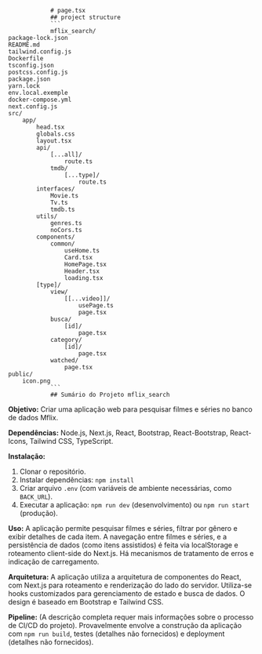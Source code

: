 
                # page.tsx                
                ## project structure
                ```                    
                mflix_search/
    package-lock.json
    README.md
    tailwind.config.js
    Dockerfile
    tsconfig.json
    postcss.config.js
    package.json
    yarn.lock
    env.local.exemple
    docker-compose.yml
    next.config.js
    src/
        app/
            head.tsx
            globals.css
            layout.tsx
            api/
                [...all]/
                    route.ts
                tmdb/
                    [...type]/
                        route.ts
            interfaces/
                Movie.ts
                Tv.ts
                tmdb.ts
            utils/
                genres.ts
                noCors.ts
            components/
                common/
                    useHome.ts
                    Card.tsx
                    HomePage.tsx
                    Header.tsx
                    loading.tsx
            [type]/
                view/
                    [[...video]]/
                        usePage.ts
                        page.tsx
                busca/
                    [id]/
                        page.tsx
                category/
                    [id]/
                        page.tsx
                watched/
                    page.tsx
    public/
        icon.png                
                ```
                ## Sumário do Projeto mflix_search

**Objetivo:** Criar uma aplicação web para pesquisar filmes e séries no banco de dados Mflix.

**Dependências:** Node.js, Next.js, React, Bootstrap, React-Bootstrap, React-Icons, Tailwind CSS, TypeScript.

**Instalação:**

1. Clonar o repositório.
2. Instalar dependências: `npm install`
3. Criar arquivo `.env` (com variáveis de ambiente necessárias, como `BACK_URL`).
4. Executar a aplicação: `npm run dev` (desenvolvimento) ou `npm run start` (produção).


**Uso:** A aplicação permite pesquisar filmes e séries, filtrar por gênero e exibir detalhes de cada item.  A navegação entre filmes e séries, e a persistência de dados (como itens assistidos) é feita via localStorage e roteamento client-side do Next.js. Há mecanismos de tratamento de erros e indicação de carregamento.

**Arquitetura:** A aplicação utiliza a arquitetura de componentes do React, com Next.js para roteamento e renderização do lado do servidor.  Utiliza-se hooks customizados para gerenciamento de estado e busca de dados.  O design é baseado em Bootstrap e Tailwind CSS.

**Pipeline:** (A descrição completa requer mais informações sobre o processo de CI/CD do projeto).  Provavelmente envolve a construção da aplicação com `npm run build`, testes (detalhes não fornecidos) e deployment (detalhes não fornecidos).
                
                